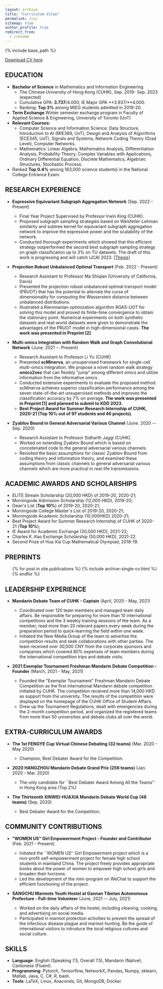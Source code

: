 ```yaml
---
layout: archive
title: "Curriculum Vitae"
permalink: /cv/
sitemap: true
author_profile: true
redirect_from:
  - /resume
---
```


{% include base_path %}

[Download CV here](https://YistYU.github.io/files/CV.pdf)


EDUCATION
------
* **Bachelor of Science** in Mathematics and Information Engineering
  * The Chinese University of Hong Kong (CUHK), Sep. 2019- Sep. 2023 (expected)
  * Cumulative GPA: **3.737**/4.000; IE Major GPA **3.937/**4.000.
  * Ranking: **Top 3%** among MIEG students admitted in 2019-20.
* **Term Exchange** Winter semester exchange program in Faculty of Applied Science & Engineering, University of Toronto (UoT)
* **Relevant Courses:**
  * Computer Science and Information Science: Data Structure, Introduction to AI (MIE369, UoT), Design and Analysis of Algorithms (ECE345, UoT), Signals and Systems, Network Coding Theory (Grad Level), Computer Networks.  
  * Mathematics: Linear Algebra, Mathematics Analysis, Differentiation Analysis, Probability Theory, Complex Variables with Applications, Ordinary Differential Equation, Discrete Mathematics, Algebraic Structures, Stochastic Process.
* Ranked **Top 0.4%** among 163,000 science students} in the National College Entrance Exam.


RESEARCH EXPERIENCE
------
* **Expressive Equivariant Subgraph Aggregation Network** (Sep. 2022 - Present)
  * Final Year Project Supervised by Professor Irwin King (CUHK).
  * Proposed subgraph sampling strategies based on Weisfeiler-Lehman similarity and subtree kernel for equivariant subgraph aggregation network to improve the expressive power and the scalability of the network. 
  * Conducted thorough experiments which showed that this efficient strategy outperformed the second best subgraph sampling strategy on graph classification up to 3\% on TU datasets. The draft of this work is progressing and will catch IJCAI 2023. \[[Thesis](https://YistYU.github.io/YistYU/files/FYP_thesis.pdf)\]

* **Projection Robust Unbalanced Optimal Transport** (Feb. 2022 - Present)
  * Research Assistant to Professor Ma Shiqian (University of California, Davis)
  * Presented the projection robust unbalanced optimal transport model (PRUOT) that has the potential to alleviate the curse of dimensionality for computing the Wasserstein distance between unbalanced distributions.
  * Illustrated a Riemmanian optimization algorithm RGAS-UOT for solving this model and proved its finite-time convergence to obtain the stationary point. Numerical experiments on both synthetic datasets and real-world datasets were given to demonstrate the advantages of the PRUOT model in high-dimensional cases. **The work was presented in Preprint [2]**.

* **Multi-omics Integration with Random Walk and Graph Convolutional Network** (June. 2021 -- Present)
  * Research Assistant to Professor Li Yu (CUHK)
  * Presented **scMinerva**, an unsupervised framework for single-cell multi-omics integration. We propose a novel random walk strategy **omics2vec** that can flexibly "jump" among different omics and utilize information from the informative omics.
  * Conducted extensive experiments to evaluate the proposed method. scMinerva achieves superior classification performance among the seven state-of-the-art unsupervised methods and improves the classification accuracy by 7% on average. **The work was presented in Preprint [1] and planned to submit to KDD 2023.**
  * **Best Project Award for Summer Research Internship of CUHK, 2020-21 (Top 10% out of 97 students and 46 projects)**.


* **Zyablov Bound in General Adversarial Various Channel** (June. 2020 -- Sep. 2020)
  * Research Assistant to Professor Sidharth Jaggi (CUHK).
  * Worked on extending Zyablov Bound which is based on concetenated code to the general adversarial various channels.
  * Revisited the basic assumptions for classic Zyablov Bound from coding theory and information theory, and examined these assumptions from classic channels to general adversarial various channels which are more practical in real-life transmissions.



ACADEMIC AWARDS AND SCHOLARSHIPS
------
* ELITE Stream Scholarship (20,000 HKD) of 2019-20, 2020-21;
* Morningside Admission Scholarship (12,000 HKD), 2019-20;
* Dean's List (**Top 10%**) of 2019-20, 2020-21;
* Morningside College Master's List of 2019-20, 2020-21;
* Morningside Academic Scholarship (10,000HKD) 2020-21;
* Best Project Award for Summer Research Internship of CUHK of 2020-21 (**Top 10%**); 
* IE Award for Academic Exchange (30,000 HKD), 2021-22;
* Charles K. Kao Exchange Scholarship (50,000 HKD), 2021-22.
* Second Prize of Hua Xia Cup Mathematical Olympiad, 2018-19.


PREPRINTS
------
  <ul>{% for post in site.publications %}
    {% include archive-single-cv.html %}
  {% endfor %}</ul>

LEADERSHIP EXPERIENCE
------
* **Mandarin Debate Team of CUHK - Captain** (April, 2020 - May, 2021)
  * Coordinated over 120 team members and managed team daily affairs. Be responsible for preparing for more than 10 international competitions and the 3 weekly training sessions of the team. As a member, read more than 20 relevant papers every week during the preparation period to quick-learning the field within one week.
  * Initiated the New Media Group of the team to advertise the competition results and seek collaborations with other parties. The team received over 30,000 CNY from the corporate sponsors and companies which covered 80% expenses of team members during the international competition trips and debate visits.

* **2021 Exemplar Tournament Freshman Mandarin Debate Competition - Founder** (March, 2021 - May, 2021)
   * Founded the "Exemplar Tournament" Freshman Mandarin Debate Competition as the first international Mandarin debate competition initiated by CUHK. The competition received more than 14,000 HKD as support from the university. The results of the competition were displayed on the homepage of the CUHK Office of Student Affairs.
   * Drew up the Tournament Regulations, dealt with emergencies during the 2-month competition period, and organized the registered teams from more than 50 universities and debate clubs all over the world.


EXTRA-CURRICULUM AWARDS
------
* **The 1st FENGYE Cup Virtual Chinese Debating (32 teams)** (Mar. 2020 - May 2020)
  * Champion; Best Debater Award for the Competition.

* **2020 HANGZHOU Mandarin Debate Grand Prix (256 teams)** (Jan. 2020 - Mar. 2020)
  * The only candidate for ``Best Debater Award Among All the Teams'' in Hong Kong area (Top 2%)

* **The Thirteenth XINWEI-HUAXIA Mandarin Debate World Cup (48 teams)** (Sep. 2020)
  * Best Debater Award for the Competition.





COMMUNITY CONTRIBUTIONS
------
* **"WOMEN US" Girl Empowerment Project - Founder and Contributor** (Feb. 2021 - Present)
  * Initiated the ``WOMEN US'' Girl Empowerment project which is a non-profit self-empowerment project for female high school students in mainland China. The project freely provides appropriate books about the power of women to empower high school girls and broaden their horizons.
  * Led the development of the mini-program on WeChat to support the efficient functioning of the project.

* **SANGCHU Marmots Youth Hostel at Gannan Tibetan Autonomous Prefecture - Full-time Volunteer** (June, 2021 -- July, 2021)
  * Worked on the daily affairs of the hostel, including cleaning, cooking, and advertising on social media.
  * Participated in marmot protection activities to prevent the spread of the infectious disease plague and marmot hunting. Be the guide of international visitors to introduce the local religious cultures and social culture.




SKILLS
------
* **Language**: English (Speaking 7.5, Overall 7.5), Mandarin (Native), Cantonese (Fluent).
* **Programming**:  Pytorch, Tensorflow, NetworkX, Pandas, Numpy, sklearn, Matlab, Java, C, C\#, R, bash.
* **Tools**: LaTeX, Linux, Anaconda, Git, MongoDB, Docker.

